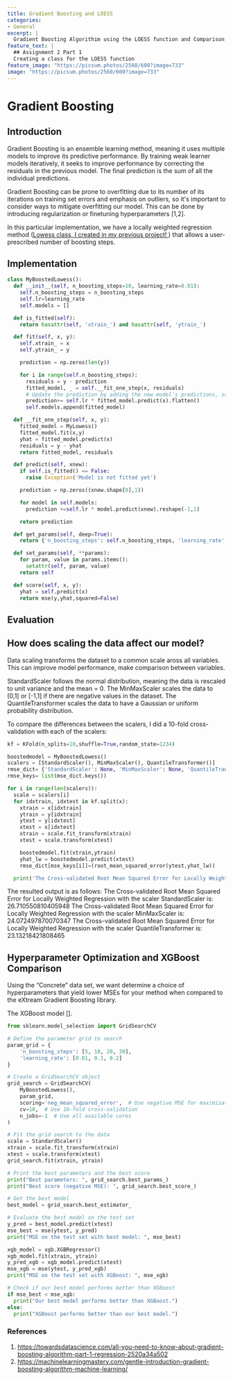 ```yaml
---
title: Gradient Boosting and LOESS
categories:
- General
excerpt: |
  Gradient Boosting Algorithim using the LOESS function and Comparison of scalars
feature_text: |
  ## Assignment 2 Part 1
  Creating a class for the LOESS function
feature_image: "https://picsum.photos/2560/600?image=733"
image: "https://picsum.photos/2560/600?image=733"
---
```

# Gradient Boosting

## Introduction
Gradient Boosting is an ensemble learning method, meaning it uses multiple models to improve its predictive performance. By training weak learner models
iteratively, it seeks to improve performance by correcting the residuals in the previous model. The final prediction is the sum of all the individual predictions.

Gradient Boosting can be prone to overfitting due to its number of its iterations on training set errors and emphasis on outliers, so it's important to consider ways to mitigate overfitting our model. This can be done by introducing regularization or finetuning hyperparameters [1,2]. 

In this particular implementation, we have a locally weighted regression method ([Lowess class, I created in my previous project! ](https://emxee333.github.io/data-440-capstone//general/2024/09/13/proj1loess/)) that allows a user-prescribed number of boosting steps. 

## Implementation
```python
class MyBoostedLowess():
  def __init__(self, n_boosting_steps=10, learning_rate=0.01):
    self.n_boosting_steps = n_boosting_steps
    self.lr=learning_rate
    self.models = []

  def is_fitted(self):
    return hasattr(self, 'xtrain_') and hasattr(self, 'ytrain_')

  def fit(self, x, y):
    self.xtrain_ = x
    self.ytrain_ = y

    prediction = np.zeros(len(y))

    for i in range(self.n_boosting_steps):
      residuals = y - prediction
      fitted_model, _ = self.__fit_one_step(x, residuals)
      # Update the prediction by adding the new model’s predictions, scaled by the learning rate
      prediction+= self.lr * fitted_model.predict(x).flatten()
      self.models.append(fitted_model)

  def __fit_one_step(self, x, y):
    fitted_model = MyLowess()
    fitted_model.fit(x,y)
    yhat = fitted_model.predict(x)
    residuals = y - yhat
    return fitted_model, residuals

  def predict(self, xnew):
    if self.is_fitted() == False:
      raise Exception('Model is not fitted yet')

    prediction = np.zeros((xnew.shape[0],1))

    for model in self.models:
      prediction +=self.lr * model.predict(xnew).reshape(-1,1)

    return prediction

  def get_params(self, deep=True):
    return {'n_boosting_steps': self.n_boosting_steps, 'learning_rate': self.lr}

  def set_params(self, **params):
    for param, value in params.items():
      setattr(self, param, value)
    return self

  def score(self, x, y):
    yhat = self.predict(x)
    return mse(y,yhat,squared=False)

```
## Evaluation
## How does scaling the data affect our model?
Data scaling transforms the dataset to a common scale aross all variables. This can improve model performance, make comparison between variables.

StandardScaler follows the normal distribution, meaning the data is rescaled to unit variance and the mean = 0. The MinMaxScaler scales the data to [0,1] or [-1,1] if there are negative values in the dataset. The QuantileTransformer scales the data to have a Gaussian or uniform probability distribution.

To compare the differences between the scalers, I did a 10-fold cross-validation with each of the scalers:

```python
kf = KFold(n_splits=10,shuffle=True,random_state=1234)

boostedmodel = MyBoostedLowess()
scalers = [StandardScaler(), MinMaxScaler(), QuantileTransformer()]
rmse_dict= {'StandardScaler': None, 'MinMaxScaler': None, 'QuantileTransformer': None}
rmse_keys= list(mse_dict.keys())

for i in range(len(scalers)):
  scale = scalers[i]
  for idxtrain, idxtest in kf.split(x):
    xtrain = x[idxtrain]
    ytrain = y[idxtrain]
    ytest = y[idxtest]
    xtest = x[idxtest]
    xtrain = scale.fit_transform(xtrain)
    xtest = scale.transform(xtest)

    boostedmodel.fit(xtrain,ytrain)
    yhat_lw = boostedmodel.predict(xtest)
    rmse_dict[mse_keys[i]]=(root_mean_squared_error(ytest,yhat_lw))

  print('The Cross-validated Root Mean Squared Error for Locally Weighted Regression with the scaler '+ rmse_keys[i] + ' is: ' \ str(np.mean(mse_dict[mse_keys[i]])))
```

The resulted output is as follows:
The Cross-validated Root Mean Squared Error for Locally Weighted Regression with the scaler StandardScaler is: 26.710550810405948
The Cross-validated Root Mean Squared Error for Locally Weighted Regression with the scaler MinMaxScaler is: 24.072497870070347
The Cross-validated Root Mean Squared Error for Locally Weighted Regression with the scaler QuantileTransformer is: 23.13218421808465

## Hyperparameter Optimization and XGBoost Comparison

Using the “Concrete” data set, we want determine a choice of hyperparameters that yield lower MSEs for your method when compared to the eXtream Gradient Boosting library.

The XGBoost model [].

```python
from sklearn.model_selection import GridSearchCV

# Define the parameter grid to search
param_grid = {
    'n_boosting_steps': [5, 10, 20, 30],
    'learning_rate': [0.01, 0.1, 0.2]
}

# Create a GridSearchCV object
grid_search = GridSearchCV(
    MyBoostedLowess(),
    param_grid,
    scoring='neg_mean_squared_error',  # Use negative MSE for maximization
    cv=10,  # Use 10-fold cross-validation
    n_jobs=-1  # Use all available cores
)

# Fit the grid search to the data
scale = StandardScaler()
xtrain = scale.fit_transform(xtrain)
xtest = scale.transform(xtest)
grid_search.fit(xtrain, ytrain)

# Print the best parameters and the best score
print("Best parameters: ", grid_search.best_params_)
print("Best score (negative MSE): ", grid_search.best_score_)

# Get the best model
best_model = grid_search.best_estimator_

# Evaluate the best model on the test set
y_pred = best_model.predict(xtest)
mse_best = mse(ytest, y_pred)
print("MSE on the test set with best model: ", mse_best)
```

```python
xgb_model = xgb.XGBRegressor()
xgb_model.fit(xtrain, ytrain)
y_pred_xgb = xgb_model.predict(xtest)
mse_xgb = mse(ytest, y_pred_xgb)
print("MSE on the test set with XGBoost: ", mse_xgb)

# Check if our best model performs better than XGBoost
if mse_best < mse_xgb:
  print("Our best model performs better than XGBoost.")
else:
  print("XGBoost performs better than our best model.")

```
### References
1. <https://towardsdatascience.com/all-you-need-to-know-about-gradient-boosting-algorithm-part-1-regression-2520a34a502>
2. <https://machinelearningmastery.com/gentle-introduction-gradient-boosting-algorithm-machine-learning/>


